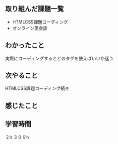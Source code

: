 ## 取り組んだ課題一覧
- HTMLCSS課題コーディング
- オンライン英会話


## わかったこと
実際にコーディングするとどのタグを使えばいいか迷う

## 次やること
HTMLCSS課題コーディング続き

## 感じたこと

## 学習時間
２h
３０９h